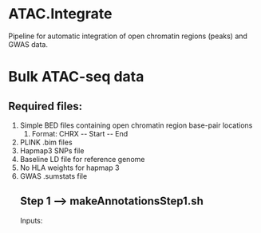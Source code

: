 # ATAC.Integrate
Pipeline for automatic integration of open chromatin regions (peaks) and GWAS data.

# Bulk ATAC-seq data

## Required files:
<ol>
  <li> Simple BED files containing open chromatin region base-pair locations
    <ol>
      <li> Format: CHRX -- Start -- End </li>
    </ol>
  </li>
  <li> PLINK .bim files </li>
  <li> Hapmap3 SNPs file </li>
  <li> Baseline LD file for reference genome </li>
  <li> No HLA weights for hapmap 3 </li>
  <li> GWAS .sumstats file </li>


      
    

## Step 1 --> makeAnnotationsStep1.sh
Inputs: 
